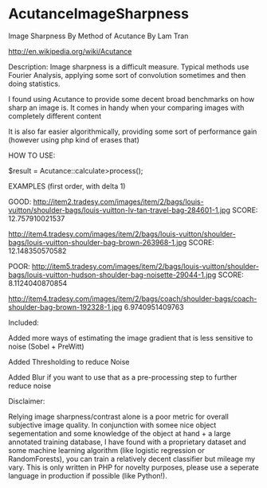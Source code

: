AcutanceImageSharpness
======================

Image Sharpness By Method of Acutance
By Lam Tran


http://en.wikipedia.org/wiki/Acutance


Description:
Image sharpness is a difficult measure. Typical methods use Fourier Analysis, 
applying some sort of convolution sometimes and then doing statistics. 

I found using Acutance to provide some decent broad benchmarks on how sharp an image is. It comes in handy when your comparing images with completely different content

It is also far easier algorithmically, providing some sort of performance gain 
(however using php kind of erases that)


HOW TO USE:


$result = Acutance::calculate>process();


EXAMPLES (first order, with delta 1)

GOOD:
http://item2.tradesy.com/images/item/2/bags/louis-vuitton/shoulder-bags/louis-vuitton-lv-tan-travel-bag-284601-1.jpg
SCORE: 12.757910021537

http://item4.tradesy.com/images/item/2/bags/louis-vuitton/shoulder-bags/louis-vuitton-shoulder-bag-brown-263968-1.jpg
SCORE: 12.148350570582

POOR:
http://item5.tradesy.com/images/item/2/bags/louis-vuitton/shoulder-bags/louis-vuitton-hudson-shoulder-bag-noisette-29044-1.jpg
SCORE: 8.1124040870854

http://item4.tradesy.com/images/item/2/bags/coach/shoulder-bags/coach-shoulder-bag-brown-192328-1.jpg
6.9740951409763





Included:


Added more ways of estimating the image gradient that is less sensitive to noise (Sobel + PreWitt)

Added Thresholding to reduce Noise

Added Blur if you want to use that as a pre-processing step to further reduce noise



Disclaimer:


Relying image sharpness/contrast alone is a poor metric for overall subjective image quality. In conjunction with somee nice object segementation and some knowledge of the object at hand + a large annotated training database, I have found with a proprietary dataset and some machine learning algorithm (like logistic regression or RandomForests), you can train a relatively decent classifier but mileage my vary. This is only written in PHP for novelty purposes, please use a seperate language in production if possible (like Python!).

